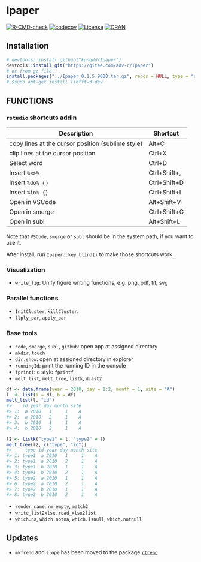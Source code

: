
<!-- README.md is generated from README.Rmd. Please edit that file -->

# Ipaper

<!-- badges: start -->

[![R-CMD-check](https://github.com/rpkgs/Ipaper/workflows/R-CMD-check/badge.svg)](https://github.com/rpkgs/Ipaper/actions)
[![codecov](https://codecov.io/gh/rpkgs/Ipaper/branch/master/graph/badge.svg)](https://codecov.io/gh/rpkgs/Ipaper)
[![License](http://img.shields.io/badge/license-GPL%20%28%3E=%203%29-brightgreen.svg?style=flat)](http://www.gnu.org/licenses/gpl-3.0.html)
[![CRAN](http://www.r-pkg.org/badges/version/rwiki)](https://cran.r-project.org/package=rwiki)
<!-- badges: end -->

## Installation

``` r
# devtools::install_github("kongdd/Ipaper")
devtools::install_git("https://gitee.com/adv-r/Ipaper")
# or from gz file
install.packages("../Ipaper_0.1.5.9000.tar.gz", repos = NULL, type = "source", dependencies = TRUE)
# $sudo apt-get install libfftw3-dev
```

## FUNCTIONS

### `rstudio` shortcuts addin

| Description                                       | Shortcut     |
|---------------------------------------------------|--------------|
| copy lines at the cursor position (sublime style) | Alt+C        |
| clip lines at the cursor position                 | Ctrl+X       |
| Select word                                       | Ctrl+D       |
| Insert `%<>%`                                     | Ctrl+Shift+, |
| Insert `%do% {}`                                  | Ctrl+Shift+D |
| Insert `%in% {}`                                  | Ctrl+Shift+I |
| Open in VSCode                                    | Alt+Shift+V  |
| Open in smerge                                    | Ctrl+Shift+G |
| Open in subl                                      | Alt+Shift+L  |

Note that `VSCode`, `smerge` or `subl` should be in the system path, if you want to use it.

After install, run `Ipaper::key_blind()` to make those shortcuts work.

### Visualization

<!-- -   `draw.colorkey`: modified from lattice, add triangle head and tail

    ![](man/figures/lgd_draw.colorkey.svg)

-   `geom_boxplot2`: boxplot without outlier

    ![](man/figures/geom_boxplot2.svg) -->

<!-- -   `ggplot_legend`: get the legend (grid obj) of ggplot object -->

-   `write_fig`: Unify figure writing functions, e.g. png, pdf, tif, svg

### Parallel functions

-   `InitCluster`, `killCluster`.
-   `llply_par`, `apply_par`

### Base tools

-   `code`, `smerge`, `subl`, `github`: open app at assigned directory
-   `mkdir`, `touch`
-   `dir.show`: open at assigned directory in explorer
-   `runningId`: print the running ID in the console
-   `fprintf`: c style `fprintf`
-   `melt_list`, `melt_tree`, `listk`, `dcast2`

``` r
df <- data.frame(year = 2010, day = 1:2, month = 1, site = "A")
l  <- list(a = df, b = df)
melt_list(l, "id")
#>    id year day month site
#> 1:  a 2010   1     1    A
#> 2:  a 2010   2     1    A
#> 3:  b 2010   1     1    A
#> 4:  b 2010   2     1    A

l2 <- listk("type1" = l, "type2" = l)
melt_tree(l2, c("type", "id"))
#>     type id year day month site
#> 1: type1  a 2010   1     1    A
#> 2: type1  a 2010   2     1    A
#> 3: type1  b 2010   1     1    A
#> 4: type1  b 2010   2     1    A
#> 5: type2  a 2010   1     1    A
#> 6: type2  a 2010   2     1    A
#> 7: type2  b 2010   1     1    A
#> 8: type2  b 2010   2     1    A
```

-   `reoder_name`, `rm_empty`, `match2`
-   `write_list2xlsx`, `read_xlsx2list`
-   `which.na`, `which.notna`, `which.isnull`, `which.notnull`

## Updates

-   `mkTrend` and `slope` has been moved to the package
    [`rtrend`](https://cran.rstudio.com/web/packages/rtrend/index.html)
